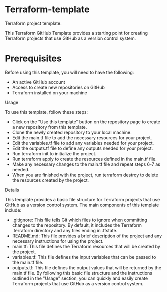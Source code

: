 # Terraform-template
Terraform project template.

This Terraform GitHub Template provides a starting point for creating Terraform projects that use GitHub as a version control system.

# Prerequisites

Before using this template, you will need to have the following:

* An active GitHub account
* Access to create new repositories on GitHub
* Terraform installed on your machine

Usage

To use this template, follow these steps:

* Click on the "Use this template" button on the repository page to create a new repository from this template.
* Clone the newly created repository to your local machine.
* Edit the main.tf file to add the necessary resources for your project.
* Edit the variables.tf file to add any variables needed for your project.
* Edit the outputs.tf file to define any outputs needed for your project.
* Run terraform init to initialize the project.
* Run terraform apply to create the resources defined in the main.tf file.
* Make any necessary changes to the main.tf file and repeat steps 6-7 as needed.
* When you are finished with the project, run terraform destroy to delete the resources created by the project.

Details

This template provides a basic file structure for Terraform projects that use GitHub as a version control system. The main components of this template include:

* .gitignore: This file tells Git which files to ignore when committing changes to the repository. By default, it includes the Terraform .terraform directory and any files ending in .tfstate.
* README.md: This file provides a brief description of the project and any necessary instructions for using the project.
* main.tf: This file defines the Terraform resources that will be created by the project.
* variables.tf: This file defines the input variables that can be passed to the main.tf file.
* outputs.tf: This file defines the output values that will be returned by the main.tf file.
By following this basic file structure and the instructions outlined in the "Usage" section, you can quickly and easily create Terraform projects that use GitHub as a version control system.